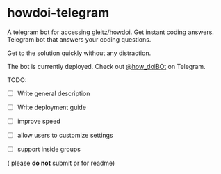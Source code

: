 # howdoi-telegram

A telegram bot for accessing [gleitz/howdoi](https://github.com/gleitz/howdoi). Get instant coding answers. Telegram bot that answers your coding questions. 

Get to the solution quickly without any distraction.

The bot is currently deployed. Check out [@how_doiBOt](https://telegram.me/how_doiBOt) on Telegram.

TODO:

- [ ] Write general description
- [ ] Write deployment guide
- [ ] improve speed
- [ ] allow users to customize settings
- [ ] support inside groups


( please **do not** submit pr for readme)
